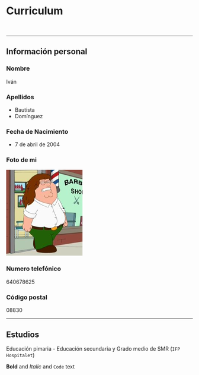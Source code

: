 # Curriculum
<section>
<br>
</section>
<hr>

## Información personal
### Nombre
Iván
### Apellidos
- Bautista 
- Domínguez
### Fecha de Nacimiento
- 7 de abril de 2004

### Foto de mi
<p>
<img src="/peter.PNG" alt="imagen">
</p>

### Numero telefónico
640678625
### Código postal
08830
<section>
<p></p>
</section>
<hr>

## Estudios
Educación pimaria - Educación secundaria y Grado medio de SMR (`IFP Hospitalet`)

**Bold** and *Italic* and `Code` text
